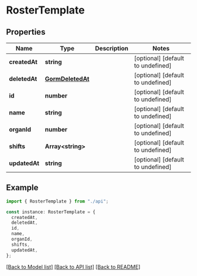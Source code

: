 # RosterTemplate

## Properties

| Name          | Type                                  | Description | Notes                             |
| ------------- | ------------------------------------- | ----------- | --------------------------------- |
| **createdAt** | **string**                            |             | [optional] [default to undefined] |
| **deletedAt** | [**GormDeletedAt**](GormDeletedAt.md) |             | [optional] [default to undefined] |
| **id**        | **number**                            |             | [optional] [default to undefined] |
| **name**      | **string**                            |             | [optional] [default to undefined] |
| **organId**   | **number**                            |             | [optional] [default to undefined] |
| **shifts**    | **Array&lt;string&gt;**               |             | [optional] [default to undefined] |
| **updatedAt** | **string**                            |             | [optional] [default to undefined] |

## Example

```typescript
import { RosterTemplate } from "./api";

const instance: RosterTemplate = {
  createdAt,
  deletedAt,
  id,
  name,
  organId,
  shifts,
  updatedAt,
};
```

[[Back to Model list]](../README.md#documentation-for-models) [[Back to API list]](../README.md#documentation-for-api-endpoints) [[Back to README]](../README.md)
